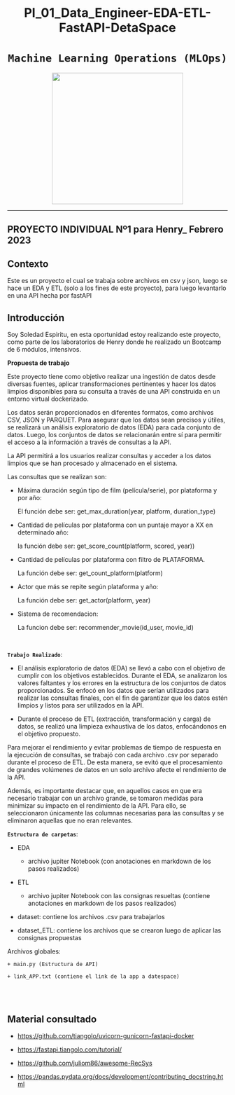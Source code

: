
# <h1 align=center> **PI_01_Data_Engineer-EDA-ETL-FastAPI-DetaSpace** </h1>

# <h1 align=center>**`Machine Learning Operations (MLOps)`**</h1>

<p align="center">
<img src="https://user-images.githubusercontent.com/67664604/217914153-1eb00e25-ac08-4dfa-aaf8-53c09038f082.png"  height=300>
</p>
<hr>  

## **PROYECTO INDIVIDUAL Nº1 para Henry_ Febrero 2023**

## Contexto

Este es un proyecto el cual se trabaja sobre archivos en csv y json, luego se hace un EDA y ETL (solo a los fines de este proyecto), para luego levantarlo en una API hecha por fastAPI

## Introducción

Soy Soledad Espiritu, en esta oportunidad estoy realizando este proyecto, como parte de los laboratorios de Henry donde he realizado un Bootcamp de 6 módulos, intensivos.

<p


## **Propuesta de trabajo**

Este proyecto tiene como objetivo realizar una ingestión de datos desde diversas fuentes, aplicar transformaciones pertinentes y hacer los datos limpios disponibles para su consulta a través de una API construida en un entorno virtual dockerizado.

Los datos serán proporcionados en diferentes formatos, como archivos CSV, JSON y PARQUET. Para asegurar que los datos sean precisos y útiles, se realizará un análisis exploratorio de datos (EDA) para cada conjunto de datos. Luego, los conjuntos de datos se relacionarán entre sí para permitir el acceso a la información a través de consultas a la API.

 La API permitirá a los usuarios realizar consultas y acceder a los datos limpios que se han procesado y almacenado en el sistema.
<br/>

Las consultas que se realizan son:

+ Máxima duración según tipo de film (película/serie), por plataforma y por año:

    El función debe ser: get_max_duration(year, platform, duration_type)

+ Cantidad de películas por plataforma con un puntaje mayor a XX en determinado año:

    la función debe ser: get_score_count(platform, scored, year))

+ Cantidad de películas por plataforma con filtro de PLATAFORMA. 

    La función debe ser: get_count_platform(platform)

+ Actor que más se repite según plataforma y año:

    La función debe ser: get_actor(platform, year)

+ Sistema de recomendacion:

    La funcion debe ser: recommender_movie(id_user, movie_id)


<br/>


**`Trabajo Realizado`**:

+ El análisis exploratorio de datos (EDA) se llevó a cabo con el objetivo de cumplir con los objetivos establecidos. Durante el EDA, se analizaron los valores faltantes y los errores en la estructura de los conjuntos de datos proporcionados. Se enfocó en los datos que serían utilizados para realizar las consultas finales, con el fin de garantizar que los datos estén limpios y listos para ser utilizados en la API.

+ Durante el proceso de ETL (extracción, transformación y carga) de datos, se realizó una limpieza exhaustiva de los datos, enfocándonos en el objetivo propuesto.

Para mejorar el rendimiento y evitar problemas de tiempo de respuesta en la ejecución de consultas, se trabajó con cada archivo .csv por separado durante el proceso de ETL. De esta manera, se evitó que el procesamiento de grandes volúmenes de datos en un solo archivo afecte el rendimiento de la API.

Además, es importante destacar que, en aquellos casos en que era necesario trabajar con un archivo grande, se tomaron medidas para minimizar su impacto en el rendimiento de la API. Para ello, se seleccionaron únicamente las columnas necesarias para las consultas y se eliminaron aquellas que no eran relevantes.
<br/>

**`Estructura de carpetas`**:

+ EDA

    - archivo jupiter Notebook (con anotaciones en markdown de los pasos realizados)

+ ETL

    - archivo jupiter Notebook con las consignas resueltas (contiene anotaciones en markdown de los pasos realizados)

+ dataset: contiene los archivos .csv para trabajarlos

+ dataset_ETL: contiene los archivos que se crearon luego de aplicar las consignas propuestas



Archivos globales:

    + main.py (Estructura de API)

    + link_APP.txt (contiene el link de la app a datespace)
    

<br/>

<br/>

## **Material consultado**

+ https://github.com/tiangolo/uvicorn-gunicorn-fastapi-docker

+ https://fastapi.tiangolo.com/tutorial/
  
+ https://github.com/juliom86/awesome-RecSys

+ https://pandas.pydata.org/docs/development/contributing_docstring.html


